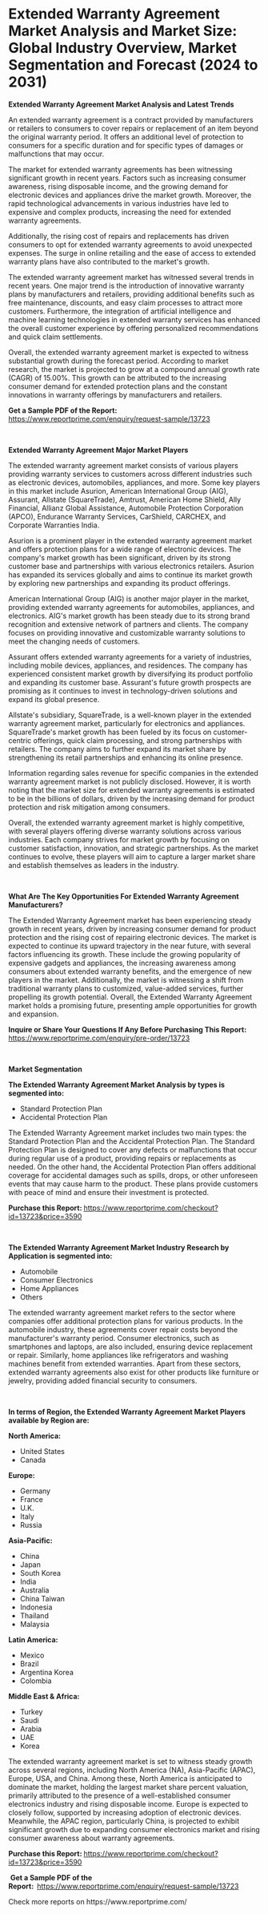 <p><h1>Extended Warranty Agreement Market Analysis and Market Size: Global Industry Overview, Market Segmentation and Forecast (2024 to 2031)</h1></p><p><strong>Extended Warranty Agreement Market Analysis and Latest Trends</strong></p>
<p><p>An extended warranty agreement is a contract provided by manufacturers or retailers to consumers to cover repairs or replacement of an item beyond the original warranty period. It offers an additional level of protection to consumers for a specific duration and for specific types of damages or malfunctions that may occur.</p><p>The market for extended warranty agreements has been witnessing significant growth in recent years. Factors such as increasing consumer awareness, rising disposable income, and the growing demand for electronic devices and appliances drive the market growth. Moreover, the rapid technological advancements in various industries have led to expensive and complex products, increasing the need for extended warranty agreements.</p><p>Additionally, the rising cost of repairs and replacements has driven consumers to opt for extended warranty agreements to avoid unexpected expenses. The surge in online retailing and the ease of access to extended warranty plans have also contributed to the market's growth.</p><p>The extended warranty agreement market has witnessed several trends in recent years. One major trend is the introduction of innovative warranty plans by manufacturers and retailers, providing additional benefits such as free maintenance, discounts, and easy claim processes to attract more customers. Furthermore, the integration of artificial intelligence and machine learning technologies in extended warranty services has enhanced the overall customer experience by offering personalized recommendations and quick claim settlements.</p><p>Overall, the extended warranty agreement market is expected to witness substantial growth during the forecast period. According to market research, the market is projected to grow at a compound annual growth rate (CAGR) of 15.00%. This growth can be attributed to the increasing consumer demand for extended protection plans and the constant innovations in warranty offerings by manufacturers and retailers.</p></p>
<p><strong>Get a Sample PDF of the Report:&nbsp;</strong> <a href="https://www.reportprime.com/enquiry/request-sample/13723">https://www.reportprime.com/enquiry/request-sample/13723</a></p>
<p>&nbsp;</p>
<p><strong>Extended Warranty Agreement Major Market Players</strong></p>
<p><p>The extended warranty agreement market consists of various players providing warranty services to customers across different industries such as electronic devices, automobiles, appliances, and more. Some key players in this market include Asurion, American International Group (AIG), Assurant, Allstate (SquareTrade), Amtrust, American Home Shield, Ally Financial, Allianz Global Assistance, Automobile Protection Corporation (APCO), Endurance Warranty Services, CarShield, CARCHEX, and Corporate Warranties India.</p><p>Asurion is a prominent player in the extended warranty agreement market and offers protection plans for a wide range of electronic devices. The company's market growth has been significant, driven by its strong customer base and partnerships with various electronics retailers. Asurion has expanded its services globally and aims to continue its market growth by exploring new partnerships and expanding its product offerings.</p><p>American International Group (AIG) is another major player in the market, providing extended warranty agreements for automobiles, appliances, and electronics. AIG's market growth has been steady due to its strong brand recognition and extensive network of partners and clients. The company focuses on providing innovative and customizable warranty solutions to meet the changing needs of customers.</p><p>Assurant offers extended warranty agreements for a variety of industries, including mobile devices, appliances, and residences. The company has experienced consistent market growth by diversifying its product portfolio and expanding its customer base. Assurant's future growth prospects are promising as it continues to invest in technology-driven solutions and expand its global presence.</p><p>Allstate's subsidiary, SquareTrade, is a well-known player in the extended warranty agreement market, particularly for electronics and appliances. SquareTrade's market growth has been fueled by its focus on customer-centric offerings, quick claim processing, and strong partnerships with retailers. The company aims to further expand its market share by strengthening its retail partnerships and enhancing its online presence.</p><p>Information regarding sales revenue for specific companies in the extended warranty agreement market is not publicly disclosed. However, it is worth noting that the market size for extended warranty agreements is estimated to be in the billions of dollars, driven by the increasing demand for product protection and risk mitigation among consumers.</p><p>Overall, the extended warranty agreement market is highly competitive, with several players offering diverse warranty solutions across various industries. Each company strives for market growth by focusing on customer satisfaction, innovation, and strategic partnerships. As the market continues to evolve, these players will aim to capture a larger market share and establish themselves as leaders in the industry.</p></p>
<p>&nbsp;</p>
<p><strong>What Are The Key Opportunities For Extended Warranty Agreement Manufacturers?</strong></p>
<p><p>The Extended Warranty Agreement market has been experiencing steady growth in recent years, driven by increasing consumer demand for product protection and the rising cost of repairing electronic devices. The market is expected to continue its upward trajectory in the near future, with several factors influencing its growth. These include the growing popularity of expensive gadgets and appliances, the increasing awareness among consumers about extended warranty benefits, and the emergence of new players in the market. Additionally, the market is witnessing a shift from traditional warranty plans to customized, value-added services, further propelling its growth potential. Overall, the Extended Warranty Agreement market holds a promising future, presenting ample opportunities for growth and expansion.</p></p>
<p><strong>Inquire or Share Your Questions If Any Before Purchasing This Report:</strong> <a href="https://www.reportprime.com/enquiry/pre-order/13723">https://www.reportprime.com/enquiry/pre-order/13723</a></p>
<p>&nbsp;</p>
<p><strong>Market Segmentation</strong></p>
<p><strong>The Extended Warranty Agreement Market Analysis by types is segmented into:</strong></p>
<p><ul><li>Standard Protection Plan</li><li>Accidental Protection Plan</li></ul></p>
<p><p>The Extended Warranty Agreement market includes two main types: the Standard Protection Plan and the Accidental Protection Plan. The Standard Protection Plan is designed to cover any defects or malfunctions that occur during regular use of a product, providing repairs or replacements as needed. On the other hand, the Accidental Protection Plan offers additional coverage for accidental damages such as spills, drops, or other unforeseen events that may cause harm to the product. These plans provide customers with peace of mind and ensure their investment is protected.</p></p>
<p><strong>Purchase this Report:&nbsp;</strong><a href="https://www.reportprime.com/checkout?id=13723&price=3590">https://www.reportprime.com/checkout?id=13723&price=3590</a></p>
<p>&nbsp;</p>
<p><strong>The Extended Warranty Agreement Market Industry Research by Application is segmented into:</strong></p>
<p><ul><li>Automobile</li><li>Consumer Electronics</li><li>Home Appliances</li><li>Others</li></ul></p>
<p><p>The extended warranty agreement market refers to the sector where companies offer additional protection plans for various products. In the automobile industry, these agreements cover repair costs beyond the manufacturer's warranty period. Consumer electronics, such as smartphones and laptops, are also included, ensuring device replacement or repair. Similarly, home appliances like refrigerators and washing machines benefit from extended warranties. Apart from these sectors, extended warranty agreements also exist for other products like furniture or jewelry, providing added financial security to consumers.</p></p>
<p>&nbsp;</p>
<p><strong>In terms of Region, the Extended Warranty Agreement Market Players available by Region are:</strong></p>
<p>
    <p> <strong> North America: </strong>
        <ul>
            <li>United States</li>
            <li>Canada</li>
        </ul>
        </p> 
    <p> <strong> Europe: </strong>
        <ul>
            <li>Germany</li>
            <li>France</li>
            <li>U.K.</li>
            <li>Italy</li>
            <li>Russia</li>
        </ul>
        </p> 
    <p> <strong> Asia-Pacific: </strong>
        <ul>
            <li>China</li>
            <li>Japan</li>
            <li>South Korea</li>
            <li>India</li>
            <li>Australia</li>
            <li>China Taiwan</li>
            <li>Indonesia</li>
            <li>Thailand</li>
            <li>Malaysia</li>
        </ul>
        </p> 
    <p> <strong> Latin America: </strong>
        <ul>
            <li>Mexico</li>
            <li>Brazil</li>
            <li>Argentina Korea</li>
            <li>Colombia</li>
        </ul>
        </p> 
    <p> <strong> Middle East & Africa: </strong>
        <ul>
            <li>Turkey</li>
            <li>Saudi</li>
            <li>Arabia</li>
            <li>UAE</li>
            <li>Korea</li>
        </ul>
    </p>
    </p>
<p><p>The extended warranty agreement market is set to witness steady growth across several regions, including North America (NA), Asia-Pacific (APAC), Europe, USA, and China. Among these, North America is anticipated to dominate the market, holding the largest market share percent valuation, primarily attributed to the presence of a well-established consumer electronics industry and rising disposable income. Europe is expected to closely follow, supported by increasing adoption of electronic devices. Meanwhile, the APAC region, particularly China, is projected to exhibit significant growth due to expanding consumer electronics market and rising consumer awareness about warranty agreements.</p></p>
<p><strong>Purchase this Report: </strong><a href="https://www.reportprime.com/checkout?id=13723&price=3590">https://www.reportprime.com/checkout?id=13723&price=3590</a></p>
<p>&nbsp;<strong>Get a Sample PDF of the Report:&nbsp;&nbsp;</strong><a href="https://www.reportprime.com/enquiry/request-sample/13723">https://www.reportprime.com/enquiry/request-sample/13723</a></p>
<p><strong></strong></p>
<p>Check more reports on https://www.reportprime.com/</p>